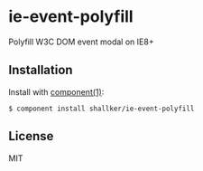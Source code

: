 
# ie-event-polyfill

  Polyfill W3C DOM event modal on IE8+

## Installation

  Install with [component(1)](http://component.io):

    $ component install shallker/ie-event-polyfill

## License

  MIT
